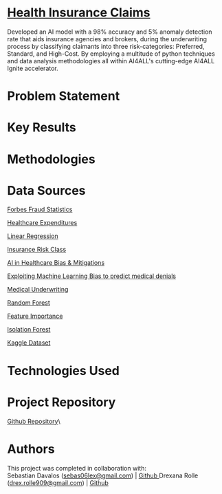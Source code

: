 # [Health Insurance Claims](https://the-actuary-health-insurance-claims.streamlit.app/)
Developed an AI model with a 98% accuracy and 5% anomaly detection rate that aids insurance agencies and brokers, during the underwriting process by classifying claimants into three risk-categories: Preferred, Standard, and High-Cost.  By employing a multitude of python techniques and data analysis methodologies all within AI4ALL's cutting-edge AI4ALL Ignite accelerator.

# Problem Statement

# Key Results

# Methodologies




# Data Sources
[Forbes Fraud Statistics  ](https://www.forbes.com/advisor/insurance/fraud-statistics/)  	

[Healthcare Expenditures ](https://meps.ahrq.gov/data_files/publications/st533/stat533.shtml)   	

[Linear Regression ](https://www.geeksforgeeks.org/machine-learning/ml-linear-regression/)  	

[Insurance Risk Class](https://www.investopedia.com/terms/i/insurance-risk-class.asp)  	

[AI in Healthcare Bias & Mitigations](https://www.nature.com/articles/s41746-023-00858-z)   	

[Exploiting Machine Learning Bias to predict medical denials  ](https://ojs.aaai.org/index.php/AAAI-SS/article/download/31181/33341/35237)	

[Medical Underwriting  ](https://www.investopedia.com/terms/m/medical-underwriting.asp)	

[Random Forest  ](https://www.geeksforgeeks.org/machine-learning/random-forest-algorithm-in-machine-learning/)	

[Feature Importance  ](https://www.geeksforgeeks.org/machine-learning/understanding-feature-importance-and-visualization-of-tree-models/)	

[Isolation Forest ](https://scikit-learn.org/stable/modules/generated/sklearn.ensemble.IsolationForest.html)	

[Kaggle Dataset ](https://www.kaggle.com/code/yash9439/health-insurance-claims-eda/notebook)	

# Technologies Used

# Project Repository
[Github Repository](https://github.com/Drexana/15A---Health-Insurance-Claims)\

# Authors
This project was completed in collaboration with:  
Sebastian Davalos (sebas06lex@gmail.com) | [Github  ](https://github.com/chumboooo)
Drexana Rolle (drex.rolle909@gmail.com) | [Github](https://github.com/Drexana)

